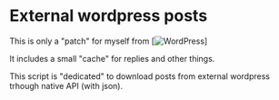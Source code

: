 # External wordpress posts

This is only a "patch" for myself from [![WordPress](https://github.com/hideokamoto/wpapi-shortcodes-and-widgets)]

It includes a small "cache" for replies and other things.

This script is "dedicated" to download posts from external wordpress trhough native API (with json).